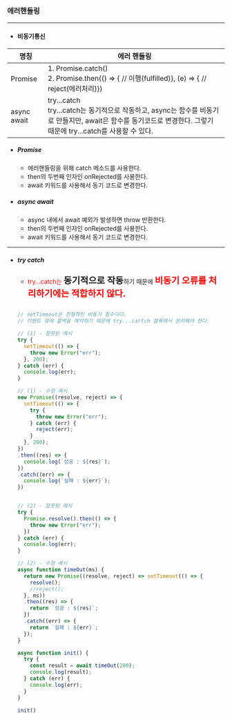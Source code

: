### 에러핸들링

---

- #### 비동기통신


|명칭|에러 핸들링|
|--|--|
|Promise|1. Promise.catch() <br>2. Promise.then(() => { // 이행(fulfilled)}, (e) => { // reject(에러처리)})|
|async await|try...catch<br>try...catch는 동기적으로 작동하고, async는 함수를 비동기로 만들지만, await은 함수를 동기코드로 변경한다. 그렇기 때문에 try...catch를 사용할 수 있다.|

- ##### Promise
    - 에러핸들링을 위해 catch 메소드를 사용한다.
    - then의 두번째 인자인 onRejected를 사용한다.
    - await 키워드를 사용해서 동기 코드로 변경한다.

- ##### async await
    - async 내에서 await 예외가 발생하면 throw 반환한다.
    - then의 두번째 인자인 onRejected를 사용한다.
    - await 키워드를 사용해서 동기 코드로 변경한다.

---

- ##### try catch
  - <span style="color: red;">try...catch는</span> <span style="font-size: 1.3rem; font-weight: bold;">동기적으로 작동</span>하기 때문에 <span style="color: red; font-size: 1.3rem; font-weight: bold;">비동기 오류를 처리하기에는 적합하지 않다.</span>

  ```jsx

  // setTimeout은 전형적인 비동기 함수이다. 
  // 이벤트 큐에 콜백을 예약하기 때문에 try...cartch 블록에서 분리해야 한다.

  // (1) - 잘못된 예시
  try {
    setTimeout(() => {
      throw new Error("err");
    }, 200);
  } catch (err) {
    console.log(err);
  }

  // (1) - 수정 예시
  new Promise((resolve, reject) => {
    setTimeout(() => {
      try {
        throw new Error("err");
      } catch (err) {
        reject(err);
      }
    }, 200);
  })
  .then((res) => {
    console.log(`성공 : ${res}`);
  })
  .catch((err) => {
    console.log(`실패 : ${err}`);
  })


  // (2) - 잘못된 예시
  try {
    Promise.resolve().then(() => {
      throw new Error("err");
    })
  } catch (err) {
    console.log(err);
  }

  // (2) - 수정 예시
  async function timeOut(ms) {
    return new Promise((resolve, reject) => setTimeout(() => {
      resolve();
      //reject();
    }, ms))
    .then((res) => {
      return `성공 : ${res}`;
    })
    .catch((err) => {
      return `실패 : ${err}`;
    });
  }

  async function init() {
    try {
      const result = await timeOut(200);
      console.log(result);
    } catch (err) {
      console.log(err);
    }
  }

  init()

  ```

